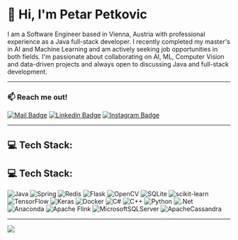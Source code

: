 # 👋 Hi, I'm Petar Petkovic


I am a Software Engineer based in Vienna, Austria with professional experience as a Java full-stack developer.
I recently completed my master's in AI and Machine Learning and am actively seeking job opportunities in both fields.
I'm passionate about collaborating on AI, ML, Computer Vision and data-driven projects and always open to discussing Java and full-stack development.

---

### 📫 Reach me out!

[![Mail Badge](https://img.shields.io/badge/-petkovicpetar999@gmail.com-c0392b?style=flat&labelColor=c0392b&logo=gmail&logoColor=white)](mailto:petkovicpetar999@gmail.com)
[![Linkedin Badge](https://img.shields.io/badge/-Petar_Petkovic-0e76a8?style=flat&labelColor=0e76a8&logo=linkedin&logoColor=white)](https://www.linkedin.com/in/petarpetkovic99/)
[![Instagram Badge](https://img.shields.io/badge/-@petkovicpetar99-e84393?style=flat&labelColor=e84393&logo=instagram&logoColor=white)](https://www.instagram.com/petkovicpetar99/)

---

## 💻 Tech Stack:
## 💻 Tech Stack:
![Java](https://img.shields.io/badge/Java-%23ED8B00.svg?style=for-the-badge&logo=java&logoColor=white)
![Spring](https://img.shields.io/badge/Spring-%236DB33F.svg?style=for-the-badge&logo=spring&logoColor=white)
![Redis](https://img.shields.io/badge/Redis-%23DC382D.svg?style=for-the-badge&logo=redis&logoColor=white)
![Flask](https://img.shields.io/badge/Flask-%23000.svg?style=for-the-badge&logo=flask&logoColor=white)
![OpenCV](https://img.shields.io/badge/OpenCV-%235C3EE8.svg?style=for-the-badge&logo=opencv&logoColor=white)
![SQLite](https://img.shields.io/badge/SQLite-%2307405E.svg?style=for-the-badge&logo=sqlite&logoColor=white)
![scikit-learn](https://img.shields.io/badge/scikit--learn-%23F7931E.svg?style=for-the-badge&logo=scikit-learn&logoColor=white)
![TensorFlow](https://img.shields.io/badge/TensorFlow-%23FF6F00.svg?style=for-the-badge&logo=TensorFlow&logoColor=white)
![Keras](https://img.shields.io/badge/Keras-%23D00000.svg?style=for-the-badge&logo=Keras&logoColor=white)
![Docker](https://img.shields.io/badge/docker-%230db7ed.svg?style=for-the-badge&logo=docker&logoColor=white)
![C#](https://img.shields.io/badge/c%23-%23239120.svg?style=for-the-badge&logo=c-sharp&logoColor=white)
![C++](https://img.shields.io/badge/c++-%2300599C.svg?style=for-the-badge&logo=c%2B%2B&logoColor=white)
![Python](https://img.shields.io/badge/python-3670A0?style=for-the-badge&logo=python&logoColor=ffdd54)
![.Net](https://img.shields.io/badge/.NET-5C2D91?style=for-the-badge&logo=.net&logoColor=white)
![Anaconda](https://img.shields.io/badge/Anaconda-%2344A833.svg?style=for-the-badge&logo=anaconda&logoColor=white)
![Apache Flink](https://img.shields.io/badge/Apache%20Flink-E6526F?style=for-the-badge&logo=Apache%20Flink&logoColor=white)
![MicrosoftSQLServer](https://img.shields.io/badge/Microsoft%20SQL%20Server-CC2927?style=for-the-badge&logo=microsoft%20sql%20server&logoColor=white)
![ApacheCassandra](https://img.shields.io/badge/cassandra-%231287B1.svg?style=for-the-badge&logo=apache-cassandra&logoColor=white)

---

![](https://komarev.com/ghpvc/?username=ratep99&color=blue)

